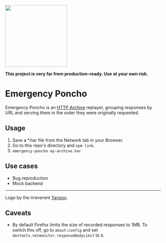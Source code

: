 <img src="assets/poncho.svg" width=200 />

**This project is very far from production-ready. Use at your own risk.**

Emergency Poncho
====

Emergency Poncho is an [HTTP Archive](https://confluence.atlassian.com/kb/generating-har-files-and-analyzing-web-requests-720420612.html) replayer, grouping responses by URL and serving them in the order they were originally requested.

## Usage

 1. Save a *.har file from the Network tab in your Browser.
 1. Go to this repo's directory and `npm link`.
 1. `emergency-poncho my-archive.har`

## Use cases
 - Bug reproduction
 - Mock backend

----

Logo by the irreverent [Yanson](https://www.instagram.com/yansonart/).

## Caveats

- By default Firefox limits the size of recorded responses to 1MB. To switch this off, go to `about:config` and set `devtools.netmonitor.responseBodyLimit` to `0`.